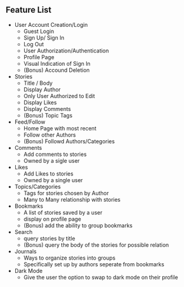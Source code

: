 ## Feature List
* User Account Creation/Login
  * Guest Login
  * Sign Up/ Sign In
  * Log Out
  * User Authorization/Authentication
  * Profile Page
  * Visual Indication of Sign In
  * (Bonus) Accound Deletion
* Stories
  * Title / Body
  * Display Author
  * Only User Authorized to Edit
  * Display Likes
  * Display Comments
  * (Bonus) Topic Tags
* Feed/Follow
  * Home Page with most recent
  * Follow other Authors
  * (Bonus) Followd Authors/Categories
* Comments
  * Add comments to stories
  * Owned by a sigle user
* Likes
  * Add Likes to stories
  * Owned by a single user
* Topics/Categories
  * Tags for stories chosen by Author
  * Many to Many relationship with stories
* Bookmarks
  * A list of stories saved by a user
  * display on profile page
  * (Bonus) add the ability to group bookmarks
* Search
  * query stories by title
  * (Bonus) query the body of the stories for possible relation
* Journals
  * Ways to organize stories into groups
  * Specifically set up by authors seperate from bookmarks
* Dark Mode
  * Give the user the option to swap to dark mode on their profile
